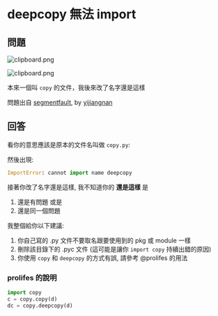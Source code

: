 # deepcopy 無法 import

## 問題

![clipboard.png](https://segmentfault.com/img/bVzN19)

![clipboard.png](https://segmentfault.com/img/bVzN2v)

本來一個叫 `copy` 的文件，我後來改了名字還是這樣

問題出自 [segmentfault](https://segmentfault.com/q/1010000006111497/a-1020000006112397), by [yijiangnan](https://segmentfault.com/u/yijiangnan)

## 回答

看你的意思應該是原本的文件名叫做 `copy.py`:

然後出現:

```python
ImportError: cannot import name deepcopy
```

接著你改了名字還是這樣, 我不知道你的 **還是這樣** 是

1. 還是有問題     或是
2. 還是同一個問題

我整個給你以下建議:

1. 你自己寫的 .py 文件不要取名跟要使用到的 pkg 或 module 一樣
2. 刪除該目錄下的 .pyc 文件 (這可能是讓你 `import copy` 持續出錯的原因)
3. 你使用  `copy` 和 `deepcopy` 的方式有誤, 請參考 @prolifes  的用法

### prolifes 的說明

```python
import copy
c = copy.copy(d)
dc = copy.deepcopy(d)
```
